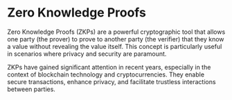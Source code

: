 # Zero Knowledge Proofs

Zero Knowledge Proofs (ZKPs) are a powerful cryptographic tool that allows one party (the prover) to prove to another party (the verifier) that they know a value without revealing the value itself. This concept is particularly useful in scenarios where privacy and security are paramount.

ZKPs have gained significant attention in recent years, especially in the context of blockchain technology and cryptocurrencies. They enable secure transactions, enhance privacy, and facilitate trustless interactions between parties.

```table-of-contents
```
